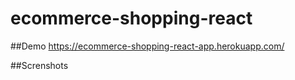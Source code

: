 # ecommerce-shopping-react


##Demo
https://ecommerce-shopping-react-app.herokuapp.com/

##Screnshots
